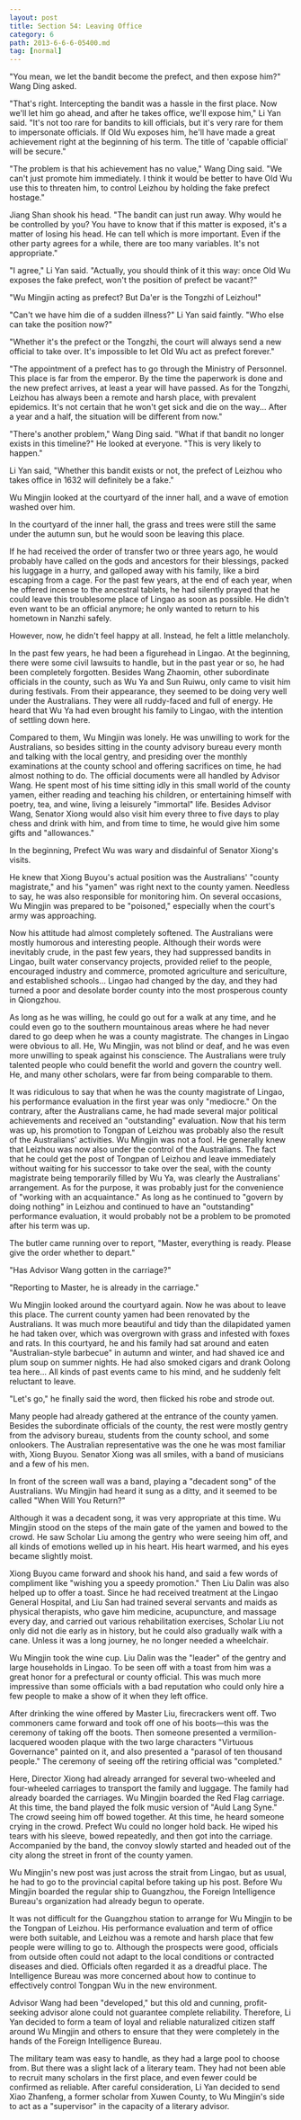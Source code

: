 ```yaml
---
layout: post
title: Section 54: Leaving Office
category: 6
path: 2013-6-6-6-05400.md
tag: [normal]
---
```


"You mean, we let the bandit become the prefect, and then expose him?" Wang Ding asked.

"That's right. Intercepting the bandit was a hassle in the first place. Now we'll let him go ahead, and after he takes office, we'll expose him," Li Yan said. "It's not too rare for bandits to kill officials, but it's very rare for them to impersonate officials. If Old Wu exposes him, he'll have made a great achievement right at the beginning of his term. The title of 'capable official' will be secure."

"The problem is that his achievement has no value," Wang Ding said. "We can't just promote him immediately. I think it would be better to have Old Wu use this to threaten him, to control Leizhou by holding the fake prefect hostage."

Jiang Shan shook his head. "The bandit can just run away. Why would he be controlled by you? You have to know that if this matter is exposed, it's a matter of losing his head. He can tell which is more important. Even if the other party agrees for a while, there are too many variables. It's not appropriate."

"I agree," Li Yan said. "Actually, you should think of it this way: once Old Wu exposes the fake prefect, won't the position of prefect be vacant?"

"Wu Mingjin acting as prefect? But Da'er is the Tongzhi of Leizhou!"

"Can't we have him die of a sudden illness?" Li Yan said faintly. "Who else can take the position now?"

"Whether it's the prefect or the Tongzhi, the court will always send a new official to take over. It's impossible to let Old Wu act as prefect forever."

"The appointment of a prefect has to go through the Ministry of Personnel. This place is far from the emperor. By the time the paperwork is done and the new prefect arrives, at least a year will have passed. As for the Tongzhi, Leizhou has always been a remote and harsh place, with prevalent epidemics. It's not certain that he won't get sick and die on the way... After a year and a half, the situation will be different from now."

"There's another problem," Wang Ding said. "What if that bandit no longer exists in this timeline?" He looked at everyone. "This is very likely to happen."

Li Yan said, "Whether this bandit exists or not, the prefect of Leizhou who takes office in 1632 will definitely be a fake."

Wu Mingjin looked at the courtyard of the inner hall, and a wave of emotion washed over him.

In the courtyard of the inner hall, the grass and trees were still the same under the autumn sun, but he would soon be leaving this place.

If he had received the order of transfer two or three years ago, he would probably have called on the gods and ancestors for their blessings, packed his luggage in a hurry, and galloped away with his family, like a bird escaping from a cage. For the past few years, at the end of each year, when he offered incense to the ancestral tablets, he had silently prayed that he could leave this troublesome place of Lingao as soon as possible. He didn't even want to be an official anymore; he only wanted to return to his hometown in Nanzhi safely.

However, now, he didn't feel happy at all. Instead, he felt a little melancholy.

In the past few years, he had been a figurehead in Lingao. At the beginning, there were some civil lawsuits to handle, but in the past year or so, he had been completely forgotten. Besides Wang Zhaomin, other subordinate officials in the county, such as Wu Ya and Sun Ruiwu, only came to visit him during festivals. From their appearance, they seemed to be doing very well under the Australians. They were all ruddy-faced and full of energy. He heard that Wu Ya had even brought his family to Lingao, with the intention of settling down here.

Compared to them, Wu Mingjin was lonely. He was unwilling to work for the Australians, so besides sitting in the county advisory bureau every month and talking with the local gentry, and presiding over the monthly examinations at the county school and offering sacrifices on time, he had almost nothing to do. The official documents were all handled by Advisor Wang. He spent most of his time sitting idly in this small world of the county yamen, either reading and teaching his children, or entertaining himself with poetry, tea, and wine, living a leisurely "immortal" life. Besides Advisor Wang, Senator Xiong would also visit him every three to five days to play chess and drink with him, and from time to time, he would give him some gifts and "allowances."

In the beginning, Prefect Wu was wary and disdainful of Senator Xiong's visits.

He knew that Xiong Buyou's actual position was the Australians' "county magistrate," and his "yamen" was right next to the county yamen. Needless to say, he was also responsible for monitoring him. On several occasions, Wu Mingjin was prepared to be "poisoned," especially when the court's army was approaching.

Now his attitude had almost completely softened. The Australians were mostly humorous and interesting people. Although their words were inevitably crude, in the past few years, they had suppressed bandits in Lingao, built water conservancy projects, provided relief to the people, encouraged industry and commerce, promoted agriculture and sericulture, and established schools... Lingao had changed by the day, and they had turned a poor and desolate border county into the most prosperous county in Qiongzhou.

As long as he was willing, he could go out for a walk at any time, and he could even go to the southern mountainous areas where he had never dared to go deep when he was a county magistrate. The changes in Lingao were obvious to all. He, Wu Mingjin, was not blind or deaf, and he was even more unwilling to speak against his conscience. The Australians were truly talented people who could benefit the world and govern the country well. He, and many other scholars, were far from being comparable to them.

It was ridiculous to say that when he was the county magistrate of Lingao, his performance evaluation in the first year was only "mediocre." On the contrary, after the Australians came, he had made several major political achievements and received an "outstanding" evaluation. Now that his term was up, his promotion to Tongpan of Leizhou was probably also the result of the Australians' activities. Wu Mingjin was not a fool. He generally knew that Leizhou was now also under the control of the Australians. The fact that he could get the post of Tongpan of Leizhou and leave immediately without waiting for his successor to take over the seal, with the county magistrate being temporarily filled by Wu Ya, was clearly the Australians' arrangement. As for the purpose, it was probably just for the convenience of "working with an acquaintance." As long as he continued to "govern by doing nothing" in Leizhou and continued to have an "outstanding" performance evaluation, it would probably not be a problem to be promoted after his term was up.

The butler came running over to report, "Master, everything is ready. Please give the order whether to depart."

"Has Advisor Wang gotten in the carriage?"

"Reporting to Master, he is already in the carriage."

Wu Mingjin looked around the courtyard again. Now he was about to leave this place. The current county yamen had been renovated by the Australians. It was much more beautiful and tidy than the dilapidated yamen he had taken over, which was overgrown with grass and infested with foxes and rats. In this courtyard, he and his family had sat around and eaten "Australian-style barbecue" in autumn and winter, and had shaved ice and plum soup on summer nights. He had also smoked cigars and drank Oolong tea here... All kinds of past events came to his mind, and he suddenly felt reluctant to leave.

"Let's go," he finally said the word, then flicked his robe and strode out.

Many people had already gathered at the entrance of the county yamen. Besides the subordinate officials of the county, the rest were mostly gentry from the advisory bureau, students from the county school, and some onlookers. The Australian representative was the one he was most familiar with, Xiong Buyou. Senator Xiong was all smiles, with a band of musicians and a few of his men.

In front of the screen wall was a band, playing a "decadent song" of the Australians. Wu Mingjin had heard it sung as a ditty, and it seemed to be called "When Will You Return?"

Although it was a decadent song, it was very appropriate at this time. Wu Mingjin stood on the steps of the main gate of the yamen and bowed to the crowd. He saw Scholar Liu among the gentry who were seeing him off, and all kinds of emotions welled up in his heart. His heart warmed, and his eyes became slightly moist.

Xiong Buyou came forward and shook his hand, and said a few words of compliment like "wishing you a speedy promotion." Then Liu Dalin was also helped up to offer a toast. Since he had received treatment at the Lingao General Hospital, and Liu San had trained several servants and maids as physical therapists, who gave him medicine, acupuncture, and massage every day, and carried out various rehabilitation exercises, Scholar Liu not only did not die early as in history, but he could also gradually walk with a cane. Unless it was a long journey, he no longer needed a wheelchair.

Wu Mingjin took the wine cup. Liu Dalin was the "leader" of the gentry and large households in Lingao. To be seen off with a toast from him was a great honor for a prefectural or county official. This was much more impressive than some officials with a bad reputation who could only hire a few people to make a show of it when they left office.

After drinking the wine offered by Master Liu, firecrackers went off. Two commoners came forward and took off one of his boots—this was the ceremony of taking off the boots. Then someone presented a vermilion-lacquered wooden plaque with the two large characters "Virtuous Governance" painted on it, and also presented a "parasol of ten thousand people." The ceremony of seeing off the retiring official was "completed."

Here, Director Xiong had already arranged for several two-wheeled and four-wheeled carriages to transport the family and luggage. The family had already boarded the carriages. Wu Mingjin boarded the Red Flag carriage. At this time, the band played the folk music version of "Auld Lang Syne." The crowd seeing him off bowed together. At this time, he heard someone crying in the crowd. Prefect Wu could no longer hold back. He wiped his tears with his sleeve, bowed repeatedly, and then got into the carriage. Accompanied by the band, the convoy slowly started and headed out of the city along the street in front of the county yamen.

Wu Mingjin's new post was just across the strait from Lingao, but as usual, he had to go to the provincial capital before taking up his post. Before Wu Mingjin boarded the regular ship to Guangzhou, the Foreign Intelligence Bureau's organization had already begun to operate.

It was not difficult for the Guangzhou station to arrange for Wu Mingjin to be the Tongpan of Leizhou. His performance evaluation and term of office were both suitable, and Leizhou was a remote and harsh place that few people were willing to go to. Although the prospects were good, officials from outside often could not adapt to the local conditions or contracted diseases and died. Officials often regarded it as a dreadful place. The Intelligence Bureau was more concerned about how to continue to effectively control Tongpan Wu in the new environment.

Advisor Wang had been "developed," but this old and cunning, profit-seeking advisor alone could not guarantee complete reliability. Therefore, Li Yan decided to form a team of loyal and reliable naturalized citizen staff around Wu Mingjin and others to ensure that they were completely in the hands of the Foreign Intelligence Bureau.

The military team was easy to handle, as they had a large pool to choose from. But there was a slight lack of a literary team. They had not been able to recruit many scholars in the first place, and even fewer could be confirmed as reliable. After careful consideration, Li Yan decided to send Xiao Zhanfeng, a former scholar from Xuwen County, to Wu Mingjin's side to act as a "supervisor" in the capacity of a literary advisor.
